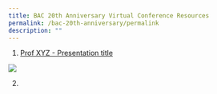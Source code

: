 ```yaml
---
title: BAC 20th Anniversary Virtual Conference Resources
permalink: /bac-20th-anniversary/permalink
description: ""
---
```

1) [Prof XYZ - Presentation title](/files/publications/bac-publications/genetic-counselling-and-genetic-testing-hereditary-cancer-syndromes.pdf)

![](/images/Bioeth.ico)


2) 